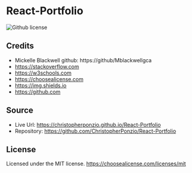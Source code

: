 # React-Portfolio
![Github license](https://img.shields.io/badge/license-MIT-blue.svg)

## Credits
 * Mickelle Blackwell
        github: https://github/Mblackwellgca
 * https://stackoverflow.com 
 * https://w3schools.com 
 * https://choosealicense.com 
 * https://img.shields.io
 * https://github.com     

## Source
 * Live Url: https://christopherponzio.github.io/React-Portfolio
 * Repository: https://github.com/ChristopherPonzio/React-Portfolio

## License
Licensed under the MIT license.
    https://choosealicense.com/licenses/mit